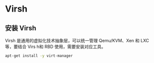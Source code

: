 # Virsh

## 安装 Virsh

Virsh 是通用的虚拟化技术抽象层，可以统一管理 Qemu/KVM、Xen 和 LXC 等，要结合 Virs h和 RBD 使用，需要安装对应工具。

```bash
apt-get install -y virt-manager
```

